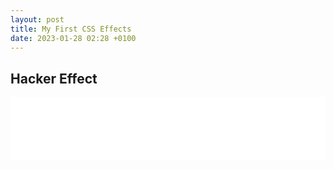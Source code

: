 ```yaml
---
layout: post
title: My First CSS Effects
date: 2023-01-28 02:28 +0100
---
```

## Hacker Effect

<iframe
    src="{% link effects/hacker.html %}"
    style="width:100%; aspect-ratio: 5;"
    frameborder="0"
    scrolling="no"
></iframe>
